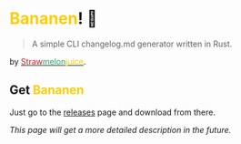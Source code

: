 # <span style="color: #ffcc00">Bananen</span>! 🍌

> A simple CLI changelog.md generator written in Rust.

by [<span style="color:#C01C28">Straw</span><span style="color:#26A269">melon</span><span style="color:#ffcc00">juice</span>](https://strawmelonjuice.com/?p=links).

## Get <span style="color: #ffcc00">Bananen</span>
Just go to the [releases](https://github.com/strawmelonjuice/bananen/releases/latest) page and download from there.

_This page will get a more detailed description in the future._
